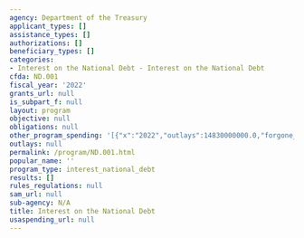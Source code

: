 ```yaml
---
agency: Department of the Treasury
applicant_types: []
assistance_types: []
authorizations: []
beneficiary_types: []
categories:
- Interest on the National Debt - Interest on the National Debt
cfda: ND.001
fiscal_year: '2022'
grants_url: null
is_subpart_f: null
layout: program
objective: null
obligations: null
other_program_spending: '[{"x":"2022","outlays":14830000000.0,"forgone_revenue":14830000000.0},{"x":"2023","outlays":14830000000.0,"forgone_revenue":1599000000.0},{"x":"2024","outlays":0.0,"forgone_revenue":16910000000.0}]'
outlays: null
permalink: /program/ND.001.html
popular_name: ''
program_type: interest_national_debt
results: []
rules_regulations: null
sam_url: null
sub-agency: N/A
title: Interest on the National Debt
usaspending_url: null
---
```

